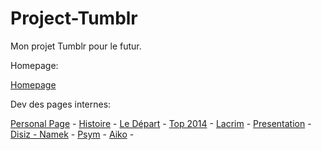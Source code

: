 # Project-Tumblr
Mon projet Tumblr pour le futur.

Homepage:

<a href="https://bigsyrowgraffiti.tumblr.com/" target='_blank'>Homepage</a>

Dev des pages internes:

<a href="https://bigsyrowgraffiti.tumblr.com/Syrow" target='_blank'>Personal Page</a> - 
<a href="https://bigsyrowgraffiti.tumblr.com/Histoire" target='_blank'>Histoire</a> - 
<a href="https://bigsyrowgraffiti.tumblr.com/Ledepart" target='_blank'>Le Départ</a> - 
<a href="https://bigsyrowgraffiti.tumblr.com/top2014" target='_blank'>Top 2014</a> - 
<a href="https://bigsyrowgraffiti.tumblr.com/post/163189424362/lacrim" target='_blank'>Lacrim</a> - 
<a href="https://bigsyrowgraffiti.tumblr.com/post/163110077947/syrow-presentation" target='_blank'>Presentation</a> - 
<a href="https://bigsyrowgraffiti.tumblr.com/post/163109949072/disiz-namek" target='_blank'>Disiz - Namek</a> - 
<a href="https://bigsyrowgraffiti.tumblr.com/post/163109726817/psym" target='_blank'>Psym</a> - 
<a href="https://bigsyrowgraffiti.tumblr.com/post/162955224927/aiko" target='_blank'>Aiko</a> - 
